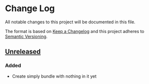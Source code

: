 # Change Log
All notable changes to this project will be documented in this file.

The format is based on [Keep a Changelog](http://keepachangelog.com/) 
and this project adheres to [Semantic Versioning](http://semver.org/).

## [Unreleased]
### Added
- Create simply bundle with nothing in it yet

[Unreleased]: https://github.com/Bartacus/BartacusPlatformshBundle/compare/d84fd9f...HEAD
